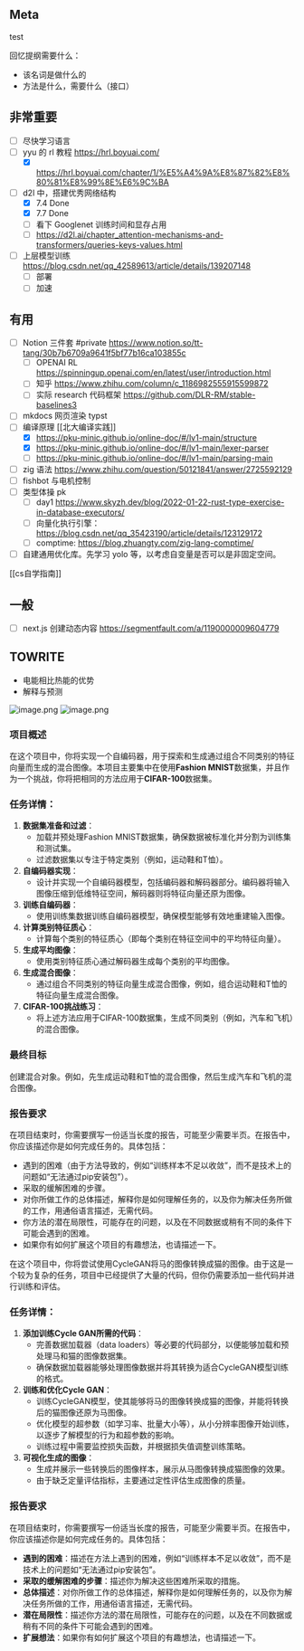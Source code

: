 ## Meta

test

回忆提纲需要什么：
- 该名词是做什么的
- 方法是什么，需要什么（接口）

## 非常重要

- [ ] 尽快学习语言
- [ ] yyu 的 rl 教程 https://hrl.boyuai.com/
    - [x] https://hrl.boyuai.com/chapter/1/%E5%A4%9A%E8%87%82%E8%80%81%E8%99%8E%E6%9C%BA
- [ ] d2l 中，搭建优秀网络结构
    - [x] 7.4 Done
    - [x] 7.7 Done
    - [ ] 看下 Googlenet 训练时间和显存占用
  	- [ ] https://d2l.ai/chapter_attention-mechanisms-and-transformers/queries-keys-values.html
- [ ] 上层模型训练 https://blog.csdn.net/qq_42589613/article/details/139207148
  	- [ ] 部署
  	- [ ] 加速

## 有用

  - [ ] Notion 三件套 #private https://www.notion.so/tt-tang/30b7b6709a9641f5bf77b16ca103855c
      - [ ] OPENAI RL https://spinningup.openai.com/en/latest/user/introduction.html
      - [ ] 知乎 https://www.zhihu.com/column/c_1186982555915599872
      - [ ] 实际 research 代码框架 https://github.com/DLR-RM/stable-baselines3
- [ ] mkdocs 网页渲染 typst
- [ ] 编译原理 [[北大编译实践]]
    - [x] https://pku-minic.github.io/online-doc/#/lv1-main/structure
    - [x] https://pku-minic.github.io/online-doc/#/lv1-main/lexer-parser
    - [ ] https://pku-minic.github.io/online-doc/#/lv1-main/parsing-main
- [ ] zig 语法 https://www.zhihu.com/question/50121841/answer/2725592129
- [ ] fishbot 与电机控制
- [ ] 类型体操 pk
    - [ ] day1 https://www.skyzh.dev/blog/2022-01-22-rust-type-exercise-in-database-executors/
    - [ ] 向量化执行引擎： https://blog.csdn.net/qq_35423190/article/details/123129172
    - [ ] comptime: https://blog.zhuangty.com/zig-lang-comptime/
- [ ] 自建通用优化库。先学习 yolo 等，以考虑自变量是否可以是非固定空间。

[[cs自学指南]]

## 一般
- [ ] next.js 创建动态内容 https://segmentfault.com/a/1190000009604779

## TOWRITE

- 电能相比热能的优势
- 解释与预测

![image.png](https://how-to-1258460161.cos.ap-shanghai.myqcloud.com/how-to/20241120222327.webp)
![image.png](https://how-to-1258460161.cos.ap-shanghai.myqcloud.com/how-to/20241120232003.webp)

### 项目概述

在这个项目中，你将实现一个自编码器，用于探索和生成通过组合不同类别的特征向量而生成的混合图像。本项目主要集中在使用**Fashion MNIST**数据集，并且作为一个挑战，你将把相同的方法应用于**CIFAR-100**数据集。

### 任务详情：
1. **数据集准备和过滤**：
    - 加载并预处理Fashion MNIST数据集，确保数据被标准化并分割为训练集和测试集。
    - 过滤数据集以专注于特定类别（例如，运动鞋和T恤）。
2. **自编码器实现**：
    - 设计并实现一个自编码器模型，包括编码器和解码器部分。编码器将输入图像压缩到低维特征空间，解码器则将特征向量还原为图像。
3. **训练自编码器**：
    - 使用训练集数据训练自编码器模型，确保模型能够有效地重建输入图像。
4. **计算类别特征质心**：
    - 计算每个类别的特征质心（即每个类别在特征空间中的平均特征向量）。
5. **生成平均图像**：
    - 使用类别特征质心通过解码器生成每个类别的平均图像。
6. **生成混合图像**：
    - 通过组合不同类别的特征向量生成混合图像，例如，组合运动鞋和T恤的特征向量生成混合图像。
7. **CIFAR-100挑战练习**：
    - 将上述方法应用于CIFAR-100数据集，生成不同类别（例如，汽车和飞机）的混合图像。
### 最终目标
创建混合对象。例如，先生成运动鞋和T恤的混合图像，然后生成汽车和飞机的混合图像。
### 报告要求
在项目结束时，你需要撰写一份适当长度的报告，可能至少需要半页。在报告中，你应该描述你是如何完成任务的。具体包括：
- 遇到的困难（由于方法导致的，例如“训练样本不足以收敛”，而不是技术上的问题如“无法通过pip安装包”）。
- 采取的缓解困难的步骤。
- 对你所做工作的总体描述，解释你是如何理解任务的，以及你为解决任务所做的工作，用通俗语言描述，无需代码。
- 你方法的潜在局限性，可能存在的问题，以及在不同数据或稍有不同的条件下可能会遇到的困难。
- 如果你有如何扩展这个项目的有趣想法，也请描述一下。

在这个项目中，你将尝试使用CycleGAN将马的图像转换成猫的图像。由于这是一个较为复杂的任务，项目中已经提供了大量的代码，但你仍需要添加一些代码并进行训练和评估。
### 任务详情：
1. **添加训练Cycle GAN所需的代码**：
    - 完善数据加载器（data loaders）等必要的代码部分，以便能够加载和预处理马和猫的图像数据集。
    - 确保数据加载器能够处理图像数据并将其转换为适合CycleGAN模型训练的格式。
2. **训练和优化Cycle GAN**：
    - 训练CycleGAN模型，使其能够将马的图像转换成猫的图像，并能将转换后的猫图像还原为马图像。
    - 优化模型的超参数（如学习率、批量大小等），从小分辨率图像开始训练，以逐步了解模型的行为和超参数的影响。
    - 训练过程中需要监控损失函数，并根据损失值调整训练策略。
3. **可视化生成的图像**：
    - 生成并展示一些转换后的图像样本，展示从马图像转换成猫图像的效果。
    - 由于缺乏定量评估指标，主要通过定性评估生成图像的质量。
### 报告要求
在项目结束时，你需要撰写一份适当长度的报告，可能至少需要半页。在报告中，你应该描述你是如何完成任务的。具体包括：
- **遇到的困难**：描述在方法上遇到的困难，例如“训练样本不足以收敛”，而不是技术上的问题如“无法通过pip安装包”。
- **采取的缓解困难的步骤**：描述你为解决这些困难所采取的措施。
- **总体描述**：对你所做工作的总体描述，解释你是如何理解任务的，以及你为解决任务所做的工作，用通俗语言描述，无需代码。
- **潜在局限性**：描述你方法的潜在局限性，可能存在的问题，以及在不同数据或稍有不同的条件下可能会遇到的困难。
- **扩展想法**：如果你有如何扩展这个项目的有趣想法，也请描述一下。